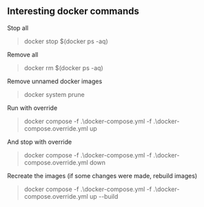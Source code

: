 ## Interesting docker commands

Stop all
> docker stop $(docker ps -aq)

Remove all
> docker rm $(docker ps -aq)

Remove unnamed docker images
> docker system prune

Run with override
> docker compose -f .\docker-compose.yml -f .\docker-compose.override.yml up

And stop with override
> docker compose -f .\docker-compose.yml -f .\docker-compose.override.yml down

Recreate the images (if some changes were made, rebuild images)
> docker compose -f .\docker-compose.yml -f .\docker-compose.override.yml up --build
